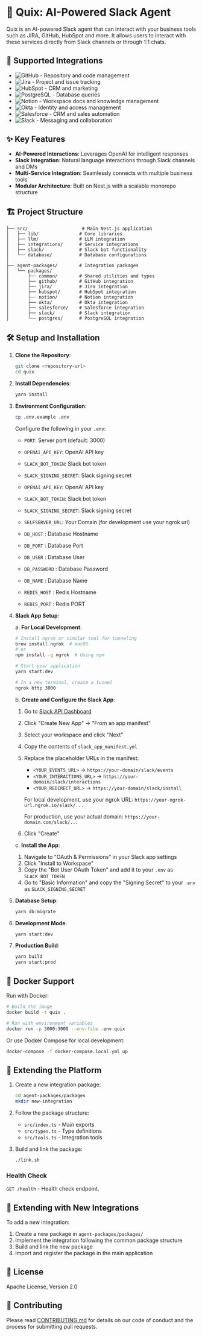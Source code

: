 # 🚀 Quix: AI-Powered Slack Agent

Quix is an AI-powered Slack agent that can interact with your business tools such as JIRA, GitHub, HubSpot and more. It allows users to interact with these services directly from Slack channels or through 1:1 chats.

## 🔗 Supported Integrations

- ![GitHub](https://img.shields.io/badge/GitHub-181717?style=for-the-badge&logo=github&logoColor=white) - Repository and code management
- ![Jira](https://img.shields.io/badge/Jira-0052CC?style=for-the-badge&logo=jira&logoColor=white) - Project and issue tracking
- ![HubSpot](https://img.shields.io/badge/HubSpot-FF7A59?style=for-the-badge&logo=hubspot&logoColor=white) - CRM and marketing
- ![PostgreSQL](https://img.shields.io/badge/PostgreSQL-316192?style=for-the-badge&logo=postgresql&logoColor=white) - Database queries
- ![Notion](https://img.shields.io/badge/Notion-000000?style=for-the-badge&logo=notion&logoColor=white) - Workspace docs and knowledge management
- ![Okta](https://img.shields.io/badge/Okta-007DC1?style=for-the-badge&logo=okta&logoColor=white) - Identity and access management
- ![Salesforce](https://img.shields.io/badge/Salesforce-00A1E0?style=for-the-badge&logo=salesforce&logoColor=white) - CRM and sales automation
- ![Slack](https://img.shields.io/badge/Slack-4A154B?style=for-the-badge&logo=slack&logoColor=white) - Messaging and collaboration

## ✨ Key Features

- **AI-Powered Interactions**: Leverages OpenAI for intelligent responses
- **Slack Integration**: Natural language interactions through Slack channels and DMs
- **Multi-Service Integration**: Seamlessly connects with multiple business tools
- **Modular Architecture**: Built on Nest.js with a scalable monorepo structure

## 🏗️ Project Structure

```
├── src/                    # Main Nest.js application
│   ├── lib/               # Core libraries
│   ├── llm/               # LLM integration
│   ├── integrations/      # Service integrations
│   ├── slack/             # Slack bot functionality
│   └── database/          # Database configurations
│
├── agent-packages/        # Integration packages
│   └── packages/
│       ├── common/        # Shared utilities and types
│       ├── github/        # GitHub integration
│       ├── jira/          # Jira integration
│       ├── hubspot/       # HubSpot integration
│       ├── notion/        # Notion integration
│       ├── okta/          # Okta integration
│       ├── salesforce/    # Salesforce integration
│       ├── slack/         # Slack integration
│       └── postgres/      # PostgreSQL integration
```

## 🛠️ Setup and Installation

1. **Clone the Repository**:

   ```bash
   git clone <repository-url>
   cd quix
   ```

2. **Install Dependencies**:

   ```bash
   yarn install
   ```

3. **Environment Configuration**:

   ```bash
   cp .env.example .env
   ```

   Configure the following in your `.env`:

   - `PORT`: Server port (default: 3000)
   - `OPENAI_API_KEY`: OpenAI API key
   - `SLACK_BOT_TOKEN`: Slack bot token
   - `SLACK_SIGNING_SECRET`: Slack signing secret
   - `OPENAI_API_KEY`: OpenAI API key

   - `SLACK_BOT_TOKEN`: Slack bot token
   - `SLACK_SIGNING_SECRET`: Slack signing secret

   - `SELFSERVER_URL`: Your Domain (for development use your ngrok url)

   - `DB_HOST` : Database Hostname
   - `DB_PORT` : Database Port
   - `DB_USER` : Database User
   - `DB_PASSWORD` : Database Password
   - `DB_NAME` : Database Name

   - `REDIS_HOST` : Redis Hostname
   - `REDIS_PORT` : Redis PORT

4. **Slack App Setup**:

   a. **For Local Development**:

   ```bash
   # Install ngrok or similar tool for tunneling
   brew install ngrok  # macOS
   # or
   npm install -g ngrok  # Using npm

   # Start your application
   yarn start:dev

   # In a new terminal, create a tunnel
   ngrok http 3000
   ```

   b. **Create and Configure the Slack App**:

   1. Go to [Slack API Dashboard](https://api.slack.com/apps)
   2. Click "Create New App" → "From an app manifest"
   3. Select your workspace and click "Next"
   4. Copy the contents of `slack_app_manifest.yml`
   5. Replace the placeholder URLs in the manifest:

      - `<YOUR_EVENTS_URL>` → `https://your-domain/slack/events`
      - `<YOUR_INTERACTIONS_URL>` → `https://your-domain/slack/interactions`
      - `<YOUR_REDIRECT_URL>` → `https://your-domain/slack/install`

      For local development, use your ngrok URL: `https://your-ngrok-url.ngrok.io/slack/...`

      For production, use your actual domain: `https://your-domain.com/slack/...`

   6. Click "Create"

   c. **Install the App**:

   1. Navigate to "OAuth & Permissions" in your Slack app settings
   2. Click "Install to Workspace"
   3. Copy the "Bot User OAuth Token" and add it to your `.env` as `SLACK_BOT_TOKEN`
   4. Go to "Basic Information" and copy the "Signing Secret" to your `.env` as `SLACK_SIGNING_SECRET`

5. **Database Setup**:

   ```bash
   yarn db:migrate
   ```

6. **Development Mode**:

   ```bash
   yarn start:dev
   ```

7. **Production Build**:
   ```bash
   yarn build
   yarn start:prod
   ```

## 🐳 Docker Support

Run with Docker:

```bash
# Build the image
docker build -t quix .

# Run with environment variables
docker run -p 3000:3000 --env-file .env quix
```

Or use Docker Compose for local development:

```bash
docker-compose -f docker-compose.local.yml up
```

## 🧩 Extending the Platform

1. Create a new integration package:

   ```bash
   cd agent-packages/packages
   mkdir new-integration
   ```

2. Follow the package structure:

   - `src/index.ts` - Main exports
   - `src/types.ts` - Type definitions
   - `src/tools.ts` - Integration tools

3. Build and link the package:
   ```bash
   ./link.sh
   ```

### Health Check

`GET /health` - Health check endpoint.

## 🧩 Extending with New Integrations

To add a new integration:

1. Create a new package in `agent-packages/packages/`
2. Implement the integration following the common package structure
3. Build and link the new package
4. Import and register the package in the main application

## 📜 License

Apache License, Version 2.0

## 🤝 Contributing

Please read [CONTRIBUTING.md](CONTRIBUTING.md) for details on our code of conduct and the process for submitting pull requests.
